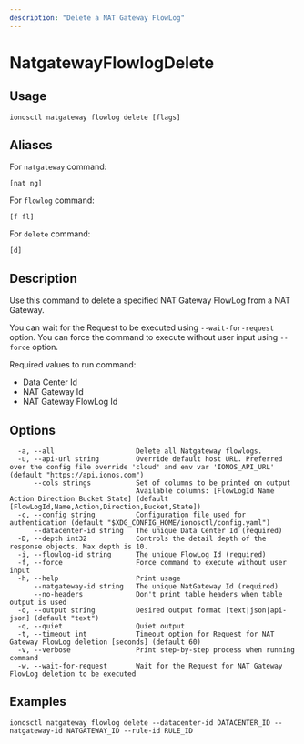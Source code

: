 ```yaml
---
description: "Delete a NAT Gateway FlowLog"
---
```


# NatgatewayFlowlogDelete

## Usage

```text
ionosctl natgateway flowlog delete [flags]
```

## Aliases

For `natgateway` command:

```text
[nat ng]
```

For `flowlog` command:

```text
[f fl]
```

For `delete` command:

```text
[d]
```

## Description

Use this command to delete a specified NAT Gateway FlowLog from a NAT Gateway.

You can wait for the Request to be executed using `--wait-for-request` option. You can force the command to execute without user input using `--force` option.

Required values to run command:

* Data Center Id
* NAT Gateway Id
* NAT Gateway FlowLog Id

## Options

```text
  -a, --all                    Delete all Natgateway flowlogs.
  -u, --api-url string         Override default host URL. Preferred over the config file override 'cloud' and env var 'IONOS_API_URL' (default "https://api.ionos.com")
      --cols strings           Set of columns to be printed on output 
                               Available columns: [FlowLogId Name Action Direction Bucket State] (default [FlowLogId,Name,Action,Direction,Bucket,State])
  -c, --config string          Configuration file used for authentication (default "$XDG_CONFIG_HOME/ionosctl/config.yaml")
      --datacenter-id string   The unique Data Center Id (required)
  -D, --depth int32            Controls the detail depth of the response objects. Max depth is 10.
  -i, --flowlog-id string      The unique FlowLog Id (required)
  -f, --force                  Force command to execute without user input
  -h, --help                   Print usage
      --natgateway-id string   The unique NatGateway Id (required)
      --no-headers             Don't print table headers when table output is used
  -o, --output string          Desired output format [text|json|api-json] (default "text")
  -q, --quiet                  Quiet output
  -t, --timeout int            Timeout option for Request for NAT Gateway FlowLog deletion [seconds] (default 60)
  -v, --verbose                Print step-by-step process when running command
  -w, --wait-for-request       Wait for the Request for NAT Gateway FlowLog deletion to be executed
```

## Examples

```text
ionosctl natgateway flowlog delete --datacenter-id DATACENTER_ID --natgateway-id NATGATEWAY_ID --rule-id RULE_ID
```


